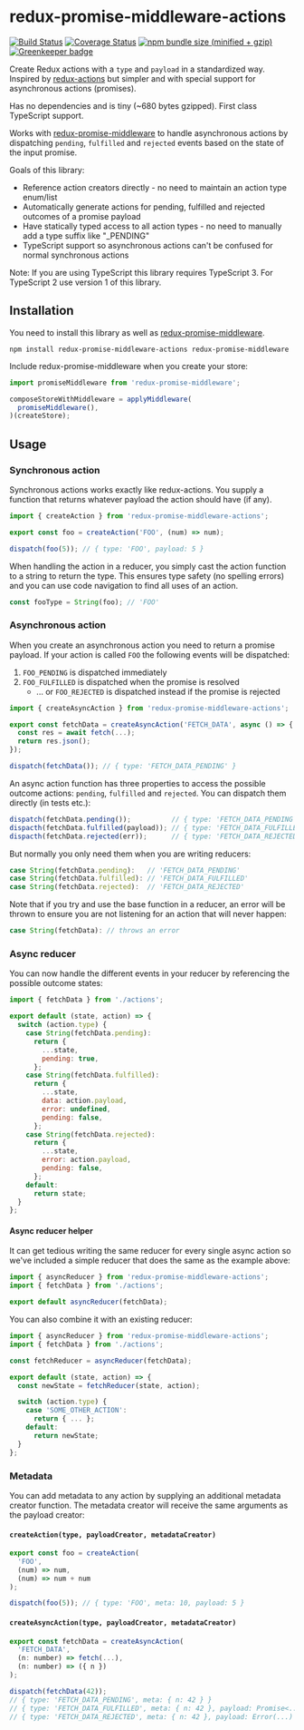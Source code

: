 # redux-promise-middleware-actions

[![Build Status](https://img.shields.io/travis/omichelsen/redux-promise-middleware-actions/master.svg)](https://travis-ci.org/omichelsen/redux-promise-middleware-actions)
[![Coverage Status](https://coveralls.io/repos/omichelsen/redux-promise-middleware-actions/badge.svg?branch=master&service=github)](https://coveralls.io/github/omichelsen/redux-promise-middleware-actions?branch=master)
[![npm bundle size (minified + gzip)](https://img.shields.io/bundlephobia/minzip/redux-promise-middleware-actions.svg)](https://bundlephobia.com/result?p=redux-promise-middleware-actions) [![Greenkeeper badge](https://badges.greenkeeper.io/omichelsen/redux-promise-middleware-actions.svg)](https://greenkeeper.io/)

Create Redux actions with a `type` and `payload` in a standardized way. Inspired by [redux-actions](https://www.npmjs.com/package/redux-actions) but simpler and with special support for asynchronous actions (promises).

Has no dependencies and is tiny (~680 bytes gzipped). First class TypeScript support.

Works with [redux-promise-middleware](https://www.npmjs.com/package/redux-promise-middleware) to handle asynchronous actions by dispatching `pending`, `fulfilled` and `rejected` events based on the state of the input promise.

Goals of this library:

* Reference action creators directly - no need to maintain an action type enum/list
* Automatically generate actions for pending, fulfilled and rejected outcomes of a promise payload
* Have statically typed access to all action types - no need to manually add a type suffix like "_PENDING"
* TypeScript support so asynchronous actions can't be confused for normal synchronous actions

Note: If you are using TypeScript this library requires TypeScript 3. For TypeScript 2 use version 1 of this library.

## Installation

You need to install this library as well as [redux-promise-middleware](https://www.npmjs.com/package/redux-promise-middleware).

```
npm install redux-promise-middleware-actions redux-promise-middleware
```

Include redux-promise-middleware when you create your store:

```js
import promiseMiddleware from 'redux-promise-middleware';

composeStoreWithMiddleware = applyMiddleware(
  promiseMiddleware(),
)(createStore);
```

## Usage

### Synchronous action

Synchronous actions works exactly like redux-actions. You supply a function that returns whatever payload the action should have (if any).

```js
import { createAction } from 'redux-promise-middleware-actions';

export const foo = createAction('FOO', (num) => num);

dispatch(foo(5)); // { type: 'FOO', payload: 5 }
```

When handling the action in a reducer, you simply cast the action function to a string to return the type. This ensures type safety (no spelling errors) and you can use code navigation to find all uses of an action.

```js
const fooType = String(foo); // 'FOO'
```

### Asynchronous action

When you create an asynchronous action you need to return a promise payload. If your action is called `FOO` the following events will be dispatched:

1. `FOO_PENDING` is dispatched immediately
2. `FOO_FULFILLED` is dispatched when the promise is resolved
    * ... or `FOO_REJECTED` is dispatched instead if the promise is rejected

```js
import { createAsyncAction } from 'redux-promise-middleware-actions';

export const fetchData = createAsyncAction('FETCH_DATA', async () => {
  const res = await fetch(...);
  return res.json();
});

dispatch(fetchData()); // { type: 'FETCH_DATA_PENDING' }
```

An async action function has three properties to access the possible outcome actions: `pending`, `fulfilled` and `rejected`. You can dispatch them directly (in tests etc.):

```js
dispatch(fetchData.pending());          // { type: 'FETCH_DATA_PENDING' }
dispacth(fetchData.fulfilled(payload)); // { type: 'FETCH_DATA_FULFILLED', payload: ... }
dispacth(fetchData.rejected(err));      // { type: 'FETCH_DATA_REJECTED', payload: err, error: true }
```

But normally you only need them when you are writing reducers:

```js
case String(fetchData.pending):   // 'FETCH_DATA_PENDING'
case String(fetchData.fulfilled): // 'FETCH_DATA_FULFILLED'
case String(fetchData.rejected):  // 'FETCH_DATA_REJECTED'
```

Note that if you try and use the base function in a reducer, an error will be thrown to ensure you are not listening for an action that will never happen:

```js
case String(fetchData): // throws an error
```

### Async reducer

You can now handle the different events in your reducer by referencing the possible outcome states:

```js
import { fetchData } from './actions';

export default (state, action) => {
  switch (action.type) {
    case String(fetchData.pending):
      return {
        ...state,
        pending: true,
      };
    case String(fetchData.fulfilled):
      return {
        ...state,
        data: action.payload,
        error: undefined,
        pending: false,
      };
    case String(fetchData.rejected):
      return {
        ...state,
        error: action.payload,
        pending: false,
      };
    default:
      return state;
  }
};
```

#### Async reducer helper

It can get tedious writing the same reducer for every single async action so we've included a simple reducer that does the same as the example above:

```js
import { asyncReducer } from 'redux-promise-middleware-actions';
import { fetchData } from './actions';

export default asyncReducer(fetchData);
```

You can also combine it with an existing reducer:

```js
import { asyncReducer } from 'redux-promise-middleware-actions';
import { fetchData } from './actions';

const fetchReducer = asyncReducer(fetchData);

export default (state, action) => {
  const newState = fetchReducer(state, action);

  switch (action.type) {
    case 'SOME_OTHER_ACTION':
      return { ... };
    default:
      return newState;
  }
};
```

### Metadata

You can add metadata to any action by supplying an additional metadata creator function. The metadata creator will receive the same arguments as the payload creator:

#### `createAction(type, payloadCreator, metadataCreator)`

```js
export const foo = createAction(
  'FOO',
  (num) => num,
  (num) => num + num
);

dispatch(foo(5)); // { type: 'FOO', meta: 10, payload: 5 }
```

#### `createAsyncAction(type, payloadCreator, metadataCreator)`

```js
export const fetchData = createAsyncAction(
  'FETCH_DATA',
  (n: number) => fetch(...),
  (n: number) => ({ n })
);

dispatch(fetchData(42));
// { type: 'FETCH_DATA_PENDING', meta: { n: 42 } }
// { type: 'FETCH_DATA_FULFILLED', meta: { n: 42 }, payload: Promise<...> }
// { type: 'FETCH_DATA_REJECTED', meta: { n: 42 }, payload: Error(...) }
```
